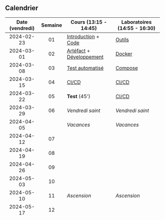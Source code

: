 ## Calendrier

| Date (vendredi) | Semaine | Cours (13:15 - 14:45)                                                 | Laboratoires (14:55 - 16:30) |
| :-------------: | :-----: | --------------------------------------------------------------------- | ---------------------------- |
|   2024-02-23    |   01    | [Introduction](docs/lessons/intro) + [Code](docs/lessons/code)        | [Outils](docs/labs/tools)    |
|   2024-03-01    |   02    | [Artéfact](docs/lessons/artifact) + [Développement](docs/lessons/dev) | [Docker](docs/labs/docker)   |
|   2024-03-08    |   03    | [Test automatisé](docs/lessons/test)                                  | [Compose](docs/labs/compose) |
|   2024-03-15    |   04    | [CI/CD](docs/lessons/cicd)                                            | [CI/CD](docs/labs/cicd)      |
|   2024-03-22    |   05    | **Test** (45')                                                        | [CI/CD](docs/labs/cicd)      |
|   2024-03-29    |   06    | _Vendredi saint_                                                      | _Vendredi saint_             |
|   2024-04-05    |         | _Vacances_                                                            | _Vacances_                   |
|   2024-04-12    |   07    |                                                                       |                              |
|   2024-04-19    |   08    |                                                                       |                              |
|   2024-04-26    |   09    |                                                                       |                              |
|   2024-05-03    |   10    |                                                                       |                              |
|   2024-05-10    |   11    | _Ascension_                                                           | _Ascension_                  |
|   2024-05-17    |   12    |                                                                       |                              |
|   2024-05-24    |   13    |                                                                       |                              |
|   2024-05-31    |   14    |                                                                       |                              |
|   2024-06-07    |   15    |                                                                       |                              |
|   2024-06-14    |   16    |                                                                       |                              |

## Liens

- [Cyberlearn](https://cyberlearn.hes-so.ch/course/view.php?id=19885)
- [Fiche d'unité](https://gaps.heig-vd.ch/public/fiches/uv/uv.php?id=7181)
- [Calendrier académique](https://heig-vd.ch/formation/bachelor/calendrier-academique)
